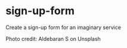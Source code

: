 # sign-up-form
Create a sign-up form for an imaginary service

Photo credit: Aldebaran S on Unsplash